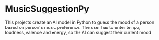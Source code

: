 # MusicSuggestionPy
This projects create an AI model in Python to guess  the mood of a person based on person's music preference. The user has to enter tempo, loudness, valence and energy, so the AI can suggest their current mood 
